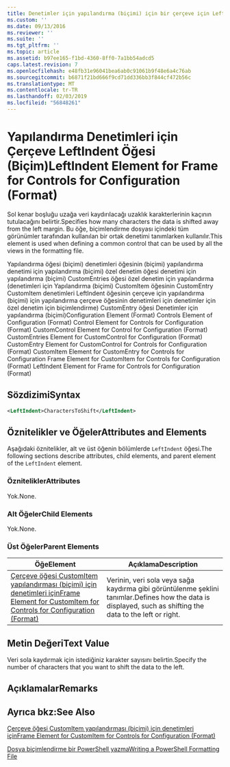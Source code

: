 ```yaml
---
title: Denetimler için yapılandırma (biçimi) için bir çerçeve için LeftIndent öğesi | Microsoft Docs
ms.custom: ''
ms.date: 09/13/2016
ms.reviewer: ''
ms.suite: ''
ms.tgt_pltfrm: ''
ms.topic: article
ms.assetid: b97ee165-f1bd-4360-8ff0-7a1bb54adcd5
caps.latest.revision: 7
ms.openlocfilehash: e48fb31e96041bea6ab0c91061b9f48e6a4c76ab
ms.sourcegitcommit: b6871f21bd666f9cd71dd336bb3f844cf472b56c
ms.translationtype: MT
ms.contentlocale: tr-TR
ms.lasthandoff: 02/03/2019
ms.locfileid: "56848261"
---
```

# <a name="leftindent-element-for-frame-for-controls-for-configuration-format"></a><span data-ttu-id="7327e-102">Yapılandırma Denetimleri için Çerçeve LeftIndent Öğesi (Biçim)</span><span class="sxs-lookup"><span data-stu-id="7327e-102">LeftIndent Element for Frame for Controls for Configuration (Format)</span></span>

<span data-ttu-id="7327e-103">Sol kenar boşluğu uzağa veri kaydırılacağı uzaklık karakterlerinin kaçının tutulacağını belirtir.</span><span class="sxs-lookup"><span data-stu-id="7327e-103">Specifies how many characters the data is shifted away from the left margin.</span></span> <span data-ttu-id="7327e-104">Bu öğe, biçimlendirme dosyası içindeki tüm görünümler tarafından kullanılan bir ortak denetimi tanımlarken kullanılır.</span><span class="sxs-lookup"><span data-stu-id="7327e-104">This element is used when defining a common control that can be used by all the views in the formatting file.</span></span>

<span data-ttu-id="7327e-105">Yapılandırma öğesi (biçimi) denetimleri öğesinin (biçimi) yapılandırma denetimi için yapılandırma (biçimi) özel denetim öğesi denetimi için yapılandırma (biçimi) CustomEntries öğesi özel denetim için yapılandırma (denetimleri için Yapılandırma (biçimi) CustomItem öğesinin CustomEntry CustomItem denetimleri LeftIndent öğesinin çerçeve için yapılandırma (biçimi) için yapılandırma çerçeve öğesinin denetimleri için denetimler için özel denetim için biçimlendirme) CustomEntry öğesi Denetimler için yapılandırma (biçimi)</span><span class="sxs-lookup"><span data-stu-id="7327e-105">Configuration Element (Format) Controls Element of Configuration (Format) Control Element for Controls for Configuration (Format) CustomControl Element for Control for Configuration (Format) CustomEntries Element for CustomControl for Configuration (Format) CustomEntry Element for CustomControl for Controls for Configuration (Format) CustomItem Element for CustomEntry for Controls for Configuration Frame Element for CustomItem for Controls for Configuration (Format) LeftIndent Element for Frame for Controls for Configuration (Format)</span></span>

## <a name="syntax"></a><span data-ttu-id="7327e-106">Sözdizimi</span><span class="sxs-lookup"><span data-stu-id="7327e-106">Syntax</span></span>

```xml
<LeftIndent>CharactersToShift</LeftIndent>
```

## <a name="attributes-and-elements"></a><span data-ttu-id="7327e-107">Öznitelikler ve Öğeler</span><span class="sxs-lookup"><span data-stu-id="7327e-107">Attributes and Elements</span></span>

<span data-ttu-id="7327e-108">Aşağıdaki öznitelikler, alt ve üst öğenin bölümlerde `LeftIndent` öğesi.</span><span class="sxs-lookup"><span data-stu-id="7327e-108">The following sections describe attributes, child elements, and parent element of the `LeftIndent` element.</span></span>

### <a name="attributes"></a><span data-ttu-id="7327e-109">Öznitelikler</span><span class="sxs-lookup"><span data-stu-id="7327e-109">Attributes</span></span>

<span data-ttu-id="7327e-110">Yok.</span><span class="sxs-lookup"><span data-stu-id="7327e-110">None.</span></span>

### <a name="child-elements"></a><span data-ttu-id="7327e-111">Alt Öğeler</span><span class="sxs-lookup"><span data-stu-id="7327e-111">Child Elements</span></span>

<span data-ttu-id="7327e-112">Yok.</span><span class="sxs-lookup"><span data-stu-id="7327e-112">None.</span></span>

### <a name="parent-elements"></a><span data-ttu-id="7327e-113">Üst Öğeler</span><span class="sxs-lookup"><span data-stu-id="7327e-113">Parent Elements</span></span>

|<span data-ttu-id="7327e-114">Öğe</span><span class="sxs-lookup"><span data-stu-id="7327e-114">Element</span></span>|<span data-ttu-id="7327e-115">Açıklama</span><span class="sxs-lookup"><span data-stu-id="7327e-115">Description</span></span>|
|-------------|-----------------|
|[<span data-ttu-id="7327e-116">Çerçeve öğesi CustomItem yapılandırması (biçimi) için denetimleri için</span><span class="sxs-lookup"><span data-stu-id="7327e-116">Frame Element for CustomItem for Controls for Configuration (Format)</span></span>](./frame-element-for-customitem-for-controls-for-configuration-format.md)|<span data-ttu-id="7327e-117">Verinin, veri sola veya sağa kaydırma gibi görüntülenme şeklini tanımlar.</span><span class="sxs-lookup"><span data-stu-id="7327e-117">Defines how the data is displayed, such as shifting the data to the left or right.</span></span>|

## <a name="text-value"></a><span data-ttu-id="7327e-118">Metin Değeri</span><span class="sxs-lookup"><span data-stu-id="7327e-118">Text Value</span></span>

<span data-ttu-id="7327e-119">Veri sola kaydırmak için istediğiniz karakter sayısını belirtin.</span><span class="sxs-lookup"><span data-stu-id="7327e-119">Specify the number of characters that you want to shift the data to the left.</span></span>

## <a name="remarks"></a><span data-ttu-id="7327e-120">Açıklamalar</span><span class="sxs-lookup"><span data-stu-id="7327e-120">Remarks</span></span>

## <a name="see-also"></a><span data-ttu-id="7327e-121">Ayrıca bkz:</span><span class="sxs-lookup"><span data-stu-id="7327e-121">See Also</span></span>

[<span data-ttu-id="7327e-122">Çerçeve öğesi CustomItem yapılandırması (biçimi) için denetimleri için</span><span class="sxs-lookup"><span data-stu-id="7327e-122">Frame Element for CustomItem for Controls for Configuration (Format)</span></span>](./frame-element-for-customitem-for-controls-for-configuration-format.md)

[<span data-ttu-id="7327e-123">Dosya biçimlendirme bir PowerShell yazma</span><span class="sxs-lookup"><span data-stu-id="7327e-123">Writing a PowerShell Formatting File</span></span>](./writing-a-powershell-formatting-file.md)
